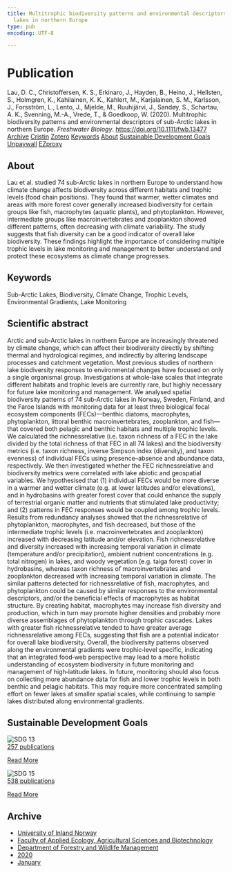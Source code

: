 ```yaml
---
title: Multitrophic biodiversity patterns and environmental descriptors of sub-Arctic
  lakes in northern Europe
type: pub
encoding: UTF-8

---
```

<h1>Publication</h1>
<article id="csl-bib-container-GNTDNRNP" class="csl-bib-container">
  <div class="csl-bib-body"> <div class="csl-entry">Lau, D. C., Christoffersen, K. S., Erkinaro, J., Hayden, B., Heino, J., Hellsten, S., Holmgren, K., Kahilainen, K. K., Kahlert, M., Karjalainen, S. M., Karlsson, J., Forsström, L., Lento, J., Mjelde, M., Ruuhijärvi, J., Sandøy, S., Schartau, A. K., Svenning, M.-A., Vrede, T., &#38; Goedkoop, W. (2020). Multitrophic biodiversity patterns and environmental descriptors of sub-Arctic lakes in northern Europe. <i>Freshwater Biology</i>. <a href="https://doi.org/10.1111/fwb.13477">https://doi.org/10.1111/fwb.13477</a></div> </div>
  <div class="csl-bib-buttons">
    <a href="#taxonomy-article-GNTDNRNP" alt="archive" class="csl-bib-button">Archive</a>
    <a href="https://app.cristin.no/results/show.jsf?id=1787860" alt="Cristin" class="csl-bib-button">Cristin</a>
    <a href="http://zotero.org/groups/5881554/items/GNTDNRNP" alt="Zotero" class="csl-bib-button">Zotero</a>
    <a href="#keywords-article-GNTDNRNP" alt="keywords" class="csl-bib-button">Keywords</a>
    <a href="#about-article-GNTDNRNP" alt="about_pub" class="csl-bib-button">About</a>
    <a href="#sdg-article-GNTDNRNP" alt="sdg" class="csl-bib-button">Sustainable Development Goals</a>
    <a href="https://onlinelibrary.wiley.com/doi/pdfdirect/10.1111/fwb.13477" alt="Unpaywall" class="csl-bib-button">Unpaywall</a>
    <a href="https://onlinelibrary.wiley.com/doi/pdfdirect/10.1111/fwb.13477" alt="EZproxy" class="csl-bib-button">EZproxy</a>
  </div>
  <div id="csl-bib-meta-container-GNTDNRNP"></div>
</article>
<div id="csl-bib-meta-GNTDNRNP" class="csl-bib-meta">
  <article id="about-article-GNTDNRNP" class="about_pub-article">
    <h1>About</h1>
    Lau et al. studied 74 sub-Arctic lakes in northern Europe to understand how climate change affects biodiversity across different habitats and trophic levels (food chain positions). They found that warmer, wetter climates and areas with more forest cover generally increased biodiversity for certain groups like fish, macrophytes (aquatic plants), and phytoplankton. However, intermediate groups like macroinvertebrates and zooplankton showed different patterns, often decreasing with climate variability. The study suggests that fish diversity can be a good indicator of overall lake biodiversity. These findings highlight the importance of considering multiple trophic levels in lake monitoring and management to better understand and protect these ecosystems as climate change progresses.
  </article>
  <article id="keywords-article-GNTDNRNP" class="keywords-article">
    <h1>Keywords</h1>
    Sub-Arctic Lakes, Biodiversity, Climate Change, Trophic Levels, Environmental Gradients, Lake Monitoring
  </article>
  <article id="abstract-article-GNTDNRNP" class="abstract-article">
    <h1>Scientific abstract</h1>
    Arctic and sub‐Arctic lakes in northern Europe are increasingly threatened by climate change, which can affect their biodiversity directly by shifting thermal and hydrological regimes, and indirectly by altering landscape processes and catchment vegetation. Most previous studies of northern lake biodiversity responses to environmental changes have focused on only a single organismal group. Investigations at whole‐lake scales that integrate different habitats and trophic levels are currently rare, but highly necessary for future lake monitoring and management. 
We analysed spatial biodiversity patterns of 74 sub‐Arctic lakes in Norway, Sweden, Finland, and the Faroe Islands with monitoring data for at least three biological focal ecosystem components (FECs)—benthic diatoms, macrophytes, phytoplankton, littoral benthic macroinvertebrates, zooplankton, and fish—that covered both pelagic and benthic habitats and multiple trophic levels. 
We calculated the richnessrelative (i.e. taxon richness of a FEC in the lake divided by the total richness of that FEC in all 74 lakes) and the biodiversity metrics (i.e. taxon richness, inverse Simpson index (diversity), and taxon evenness) of individual FECs using presence–absence and abundance data, respectively. We then investigated whether the FEC richnessrelative and biodiversity metrics were correlated with lake abiotic and geospatial variables. We hypothesised that (1) individual FECs would be more diverse in a warmer and wetter climate (e.g. at lower latitudes and/or elevations), and in hydrobasins with greater forest cover that could enhance the supply of terrestrial organic matter and nutrients that stimulated lake productivity; and (2) patterns in FEC responses would be coupled among trophic levels. 
Results from redundancy analyses showed that the richnessrelative of phytoplankton, macrophytes, and fish decreased, but those of the intermediate trophic levels (i.e. macroinvertebrates and zooplankton) increased with decreasing latitude and/or elevation. Fish richnessrelative and diversity increased with increasing temporal variation in climate (temperature and/or precipitation), ambient nutrient concentrations (e.g. total nitrogen) in lakes, and woody vegetation (e.g. taiga forest) cover in hydrobasins, whereas taxon richness of macroinvertebrates and zooplankton decreased with increasing temporal variation in climate. 
The similar patterns detected for richnessrelative of fish, macrophytes, and phytoplankton could be caused by similar responses to the environmental descriptors, and/or the beneficial effects of macrophytes as habitat structure. By creating habitat, macrophytes may increase fish diversity and production, which in turn may promote higher densities and probably more diverse assemblages of phytoplankton through trophic cascades. Lakes with greater fish richnessrelative tended to have greater average richnessrelative among FECs, suggesting that fish are a potential indicator for overall lake biodiversity. 
Overall, the biodiversity patterns observed along the environmental gradients were trophic‐level specific, indicating that an integrated food‐web perspective may lead to a more holistic understanding of ecosystem biodiversity in future monitoring and management of high‐latitude lakes. In future, monitoring should also focus on collecting more abundance data for fish and lower trophic levels in both benthic and pelagic habitats. This may require more concentrated sampling effort on fewer lakes at smaller spatial scales, while continuing to sample lakes distributed along environmental gradients.
  </article>
  <article id="sdg-article-GNTDNRNP" class="sdg-article">
    <h1>Sustainable Development Goals</h1>
    <div class="sdg-container"><div id="sdg13" class="sdg">
        <img src="{{< params subfolder >}}images/sdg/sdg13_en.png" class="image" alt="SDG 13">
        <div class="sdg-overlay">
          <a href="{{< params subfolder >}}en/archive/?sdg=13#archive" class="sdg-publication-count"><span>257</span> publications</a>
          <p><a href="https://sdgs.un.org/goals/goal13" class="sdg-read-more">Read More</a></p>
        </div>
      </div> <div id="sdg15" class="sdg">
        <img src="{{< params subfolder >}}images/sdg/sdg15_en.png" class="image" alt="SDG 15">
        <div class="sdg-overlay">
          <a href="{{< params subfolder >}}en/archive/?sdg=15#archive" class="sdg-publication-count"><span>538</span> publications</a>
          <p><a href="https://sdgs.un.org/goals/goal15" class="sdg-read-more">Read More</a></p>
        </div>
      </div></div>
  </article>
  <article id="taxonomy-article-GNTDNRNP" class="taxonomy-article">
    <h1>Archive</h1>
    <ul>
      <li><a href="{{< params subfolder >}}en/archive/?key=3DCRN523">University of Inland Norway</a></li>
      <li><a href="{{< params subfolder >}}en/archive/?key=T77LXH6D">Faculty of Applied Ecology, Agricultural Sciences and Biotechnology</a></li>
      <li><a href="{{< params subfolder >}}en/archive/?key=7TRARPE3">Department of Forestry and Wildlife Management</a></li>
      <li><a href="{{< params subfolder >}}en/archive/?key=7DUBQ66V">2020</a></li>
      <li><a href="{{< params subfolder >}}en/archive/?key=DK5IBBWF">January</a></li>
    </ul>
  </article>
</div>
